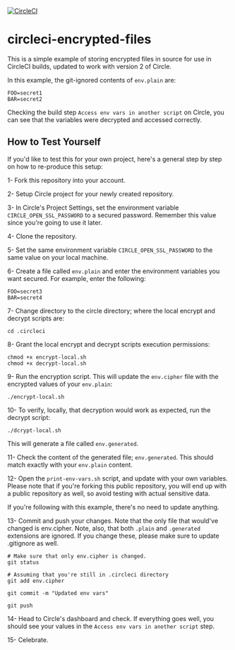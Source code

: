 [![CircleCI](https://circleci.com/gh/muhammed-sayadi/circleci-encrypted-files.svg?style=svg)](https://circleci.com/gh/muhammed-sayadi/circleci-encrypted-files)

# circleci-encrypted-files

This is a simple example of storing encrypted files in source for use in CircleCI builds, updated to work with
version 2 of Circle.

In this example, the git-ignored contents of `env.plain` are:

```
FOO=secret1
BAR=secret2

```

Checking the build step `Access env vars in another script` on Circle, you can see that the variables were decrypted
and accessed correctly.

## How to Test Yourself

If you'd like to test this for your own project, here's a general step by step on how to re-produce this setup:

1- Fork this repository into your account.

2- Setup Circle project for your newly created repository.

3- In Circle's Project Settings, set the environment variable `CIRCLE_OPEN_SSL_PASSWORD` to a secured password.
Remember this value since you're going to use it later.

4- Clone the repository.

5- Set the same environment variable `CIRCLE_OPEN_SSL_PASSWORD` to the same value on your local machine.

6- Create a file called `env.plain` and enter the environment variables you want secured. For example, enter the
following:
```
FOO=secret3
BAR=secret4

```

7- Change directory to the circle directory; where the local encrypt and decrypt scripts are:
```
cd .circleci
```

8- Grant the local encrypt and decrypt scripts execution permissions:
```
chmod +x encrypt-local.sh
chmod +x decrypt-local.sh
```

9- Run the encryption script. This will update the `env.cipher` file with the encrypted values of your `env.plain`:
```
./encrypt-local.sh
``` 

10- To verify, locally, that decryption would work as expected, run the decrypt script:
```
./dcrypt-local.sh
```
This will generate a file called `env.generated`.

11- Check the content of the generated file; `env.generated`. This should match exactly with your `env.plain` content.

12- Open the `print-env-vars.sh` script, and update with your own variables. Please note that if you're forking this
public repository, you will end up with a public repository as well, so avoid testing with actual sensitive data.

If you're following with this example, there's no need to update anything.

13- Commit and push your changes. Note that the only file that would've changed is env.cipher. Note, also, that both
`.plain` and `.generated` extensions are ignored. If you change these, please make sure to update .gitignore as well.

```
# Make sure that only env.cipher is changed.
git status
```

```
# Assuming that you're still in .circleci directory
git add env.cipher
```

```
git commit -m "Updated env vars"
```

```
git push
```

14- Head to Circle's dashboard and check. If everything goes well, you should see your values in the
`Access env vars in another script` step.
 
15- Celebrate.
